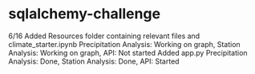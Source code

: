 # sqlalchemy-challenge

6/16
Added Resources folder containing relevant files and climate_starter.ipynb
Precipitation Analysis: Working on graph, Station Analysis: Working on graph, API: Not started
Added app.py
Precipitation Analysis: Done, Station Analysis: Done, API: Started

